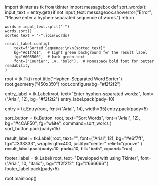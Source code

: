 import tkinter as tk
from tkinter import messagebox
def sort_words():
    input_text = entry.get()
    if not input_text:
        messagebox.showerror("Error", "Please enter a hyphen-separated sequence of words.")
        return

    words = input_text.split("-")
    words.sort()
    sorted_text = "-".join(words)

    result_label.config(
        text=f"Sorted Sequence:\n\n{sorted_text}",
        bg="#d1f7d1",  # Light green background for the result label
        fg="#005500",  # Dark green text
        font=("Courier", 14, "bold"),  # Monospace bold font for better readability
    )

 
root = tk.Tk()
root.title("Hyphen-Separated Word Sorter")
root.geometry("450x350")
root.configure(bg="#f2f2f2")

 
entry_label = tk.Label(root, text="Enter hyphen-separated words:", font=("Arial", 12), bg="#f2f2f2")
entry_label.pack(pady=10)

entry = tk.Entry(root, font=("Arial", 14), width=35)
entry.pack(pady=5)

 
sort_button = tk.Button(
    root, text="Sort Words", font=("Arial", 12), bg="#4CAF50", fg="white", command=sort_words
)
sort_button.pack(pady=15)

 
result_label = tk.Label(
    root, text="", font=("Arial", 12), bg="#e6f7ff", fg="#333333", wraplength=400, justify="center", relief="groove"
)
result_label.pack(pady=10, padx=10, fill="both", expand=True)

 
footer_label = tk.Label(
    root, text="Developed with using Tkinter", font=("Arial", 10, "italic"), bg="#f2f2f2", fg="#666666"
)
footer_label.pack(pady=5)

 
root.mainloop()
